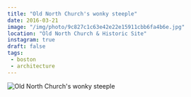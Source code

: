 ```yaml
---
title: "Old North Church's wonky steeple"
date: 2016-03-21
image: "/img/photo/9c827c1c63e42e22e15911cbb6fa4b6e.jpg"
location: "Old North Church & Historic Site"
instagram: true
draft: false
tags:
 - boston
 - architecture
---
```


![Old North Church's wonky steeple](/img/photo/9c827c1c63e42e22e15911cbb6fa4b6e.jpg)
